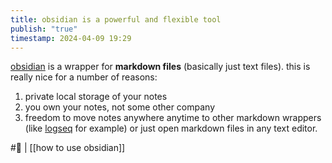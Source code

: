 ```yaml
---
title: obsidian is a powerful and flexible tool
publish: "true"
timestamp: 2024-04-09 19:29
---
```

[obsidian](https://obsidian.md) is a wrapper for **markdown files** (basically just text files). this is really nice for a number of reasons:
1. private local storage of your notes
2. you own your notes, not some other company
3. freedom to move notes anywhere anytime to other markdown wrappers (like [logseq](https://logseq.com/) for example) or just open markdown files in any text editor.


#🐛 | [[how to use obsidian]]
